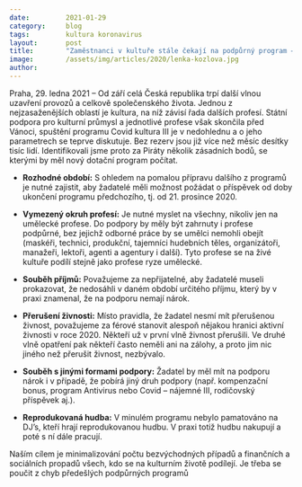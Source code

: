 ```yaml
---
date:         2021-01-29 
category:     blog
tags:         kultura koronavirus 
layout:       post
title:        "Zaměstnanci v kultuře stále čekají na podpůrný program – jak by měl COVID III vypadat?"
image:        /assets/img/articles/2020/lenka-kozlova.jpg
author:       
---
```


 

Praha, 29. ledna 2021 – Od září celá Česká republika trpí další vlnou uzavření provozů a celkově společenského života. Jednou z nejzasaženějších oblastí je kultura, na níž závisí řada dalších profesí. Státní podpora pro kulturní průmysl a jednotlivé profese však skončila před Vánoci, spuštění programu Covid kultura III je v nedohlednu a o jeho parametrech se teprve diskutuje. Bez rezerv jsou již více než měsíc desítky tisíc lidí. Identifikovali jsme proto za Piráty několik zásadních bodů, se kterými by měl nový dotační program počítat. 

 

* **Rozhodné období:** S ohledem na pomalou přípravu dalšího z programů je nutné zajistit, aby žadatelé měli možnost požádat o příspěvek od doby ukončení programu předchozího, tj. od 21. prosince 2020.

* **Vymezený okruh profesí:** Je nutné myslet na všechny, nikoliv jen na umělecké profese. Do podpory by měly být zahrnuty i profese podpůrné, bez jejichž odborné práce by se umělci nemohli obejít (maskéři, technici, produkční, tajemníci hudebních těles, organizátoři, manažeři, lektoři, agenti a agentury i další). Tyto profese se na živé kultuře podílí stejně jako profese ryze umělecké.

* **Souběh příjmů:** Považujeme za nepřijatelné, aby žadatelé museli prokazovat, že nedosáhli v daném období určitého příjmu, který by v praxi znamenal, že na podporu nemají nárok. 

* **Přerušení živnosti:** Místo pravidla, že žadatel nesmí mít přerušenou živnost, považujeme za férové stanovit alespoň nějakou hranici aktivní živnosti v roce 2020. Někteří už v první vlně živnost přerušili. Ve druhé vlně opatření pak někteří často neměli ani na zálohy, a proto jim nic jiného než přerušit živnost, nezbývalo.

* **Souběh s jinými formami podpory:** Žadatel by měl mít na podporu nárok i v případě, že pobírá jiný druh podpory (např. kompenzační bonus, program Antivirus nebo Covid – nájemné III, rodičovský příspěvek aj.). 

* **Reprodukovaná hudba:** V minulém programu nebylo pamatováno na DJ’s, kteří hrají reprodukovanou hudbu. V praxi totiž hudbu nakupují a poté s ní dále pracují.
 

Naším cílem je minimalizování počtu bezvýchodných případů a finančních a sociálních propadů všech, kdo se na kulturním životě podílejí. Je třeba se poučit z chyb předešlých podpůrných programů
